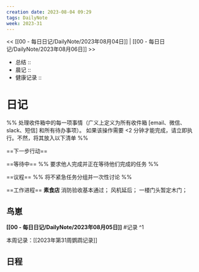```yaml
---
creation date: 2023-08-04 09:29
tags: DailyNote
week: 2023-31
---
```


<< [[00 - 每日日记/DailyNote/2023年08月04日]] | [[00 - 每日日记/DailyNote/2023年08月06日]] >>


- 总结 :: 
- 晨记 ::
- 健康记录 ::

# 日记
%% 处理收件箱中的每一项事情（广义上定义为所有收件箱 [email、微信、slack、短信] 和所有待办事项）。 如果该操作需要 <2 分钟才能完成，请立即执行。不然，将其放入以下清单 %% 

==下一步行动==


==等待中==
%% 要求他人完成并正在等待他们完成的任务 %%

==议程==
%% 将不紧急任务分组并一次性讨论 %%

==工作进程==
**素食店**
消防验收基本通过；
风机延后；
一楼门头暂定木门；
## 鸟崽
**[[00 - 每日日记/DailyNote/2023年08月05日]]**
#记录 
^1

本周记录：[[2023年第31周鹦鹉记录]]

## 日程

